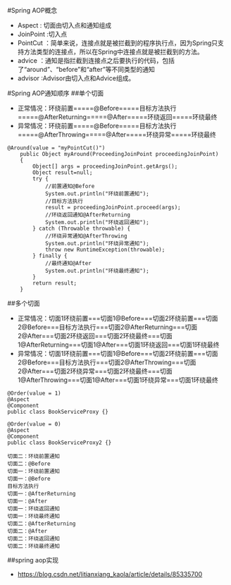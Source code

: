 #Spring AOP概念
* Aspect : 切面由切入点和通知组成
* JoinPoint :切入点
* PointCut ：简单来说，连接点就是被拦截到的程序执行点，因为Spring只支持方法类型的连接点，所以在Spring中连接点就是被拦截到的方法。
* advice ：通知是指拦截到连接点之后要执行的代码，包括了“around”、“before”和“after”等不同类型的通知
* advisor :Advisor由切入点和Advice组成。

#Spring AOP通知顺序
##单个切面
* 正常情况：环绕前置=====@Before=====目标方法执行=====@AfterReturning=====@After=====环绕返回=====环绕最终
* 异常情况：环绕前置=====@Before=====目标方法执行=====@AfterThrowing=====@After=====环绕异常=====环绕最终
````
@Around(value = "myPointCut()")
    public Object myAround(ProceedingJoinPoint proceedingJoinPoint)
    {
        Object[] args = proceedingJoinPoint.getArgs();
        Object result=null;
        try {
            //前置通知@Before
            System.out.println("环绕前置通知");
            //目标方法执行
            result = proceedingJoinPoint.proceed(args);
            //环绕返回通知@AfterReturning
            System.out.println("环绕返回通知");
        } catch (Throwable throwable) {
            //环绕异常通知@AfterThrowing
            System.out.println("环绕异常通知");
            throw new RuntimeException(throwable);
        } finally {
            //最终通知@After
            System.out.println("环绕最终通知");
        }
        return result;
    }
````
##多个切面
* 正常情况：切面1环绕前置===切面1@Before===切面2环绕前置===切面2@Before===目标方法执行===切面2@AfterReturning===切面2@After===切面2环绕返回===切面2环绕最终===切面1@AfterReturning===切面1@After===切面1环绕返回===切面1环绕最终
* 异常情况：切面1环绕前置===切面1@Before===切面2环绕前置===切面2@Before===目标方法执行===切面2@AfterThrowing===切面2@After===切面2环绕异常===切面2环绕最终===切面1@AfterThrowing===切面1@After===切面1环绕异常===切面1环绕最终
````
@Order(value = 1)
@Aspect
@Component
public class BookServiceProxy {}
 
@Order(value = 0)
@Aspect
@Component
public class BookServiceProxy2 {}
 
切面二：环绕前置通知
切面二：@Before
切面一：环绕前置通知
切面一：@Before
目标方法执行
切面一：@AfterReturning
切面一：@After
切面一：环绕返回通知
切面一：环绕最终通知
切面二：@AfterReturning
切面二：@After
切面二：环绕返回通知
切面二：环绕最终通知
````
##spring aop实现
* https://blog.csdn.net/litianxiang_kaola/article/details/85335700